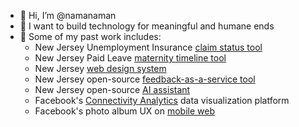 - 👋 Hi, I’m @namanaman
- 💭 I want to build technology for meaningful and humane ends
- 💼 Some of my past work includes:
  - New Jersey Unemployment Insurance [claim status tool](https://uistatus.dol.state.nj.us)
  - New Jersey Paid Leave [maternity timeline tool](https://www.nj.gov/labor/myleavebenefits/worker/maternity/timeline-welcome.shtml)
  - New Jersey [web design system](https://newjersey.github.io/njwds/)
  - New Jersey open-source [feedback-as-a-service tool](https://github.com/newjersey/feedback-widget)
  - New Jersey open-source [AI assistant](https://github.com/newjersey/nj-ai-assistant)
  - Facebook's [Connectivity Analytics](https://engineering.fb.com/2018/08/10/connectivity/announcing-tools-to-help-partners-improve-connectivity/) data visualization platform
  - Facebook's photo album UX on [mobile web](https://www.facebook.com)

<!---
namanaman/namanaman is a ✨ special ✨ repository because its `README.md` (this file) appears on your GitHub profile.
You can click the Preview link to take a look at your changes.
--->
